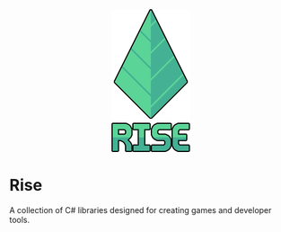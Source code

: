 <div style="text-align:center"><img src ="Assets/logo_large.png" /></div>

# Rise
A collection of C# libraries designed for creating games and developer tools.
